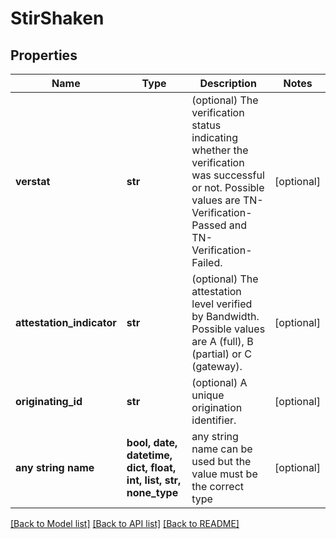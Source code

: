# StirShaken


## Properties
Name | Type | Description | Notes
------------ | ------------- | ------------- | -------------
**verstat** | **str** | (optional) The verification status indicating whether the verification was successful or not. Possible values are TN-Verification-Passed and TN-Verification-Failed. | [optional] 
**attestation_indicator** | **str** | (optional) The attestation level verified by Bandwidth. Possible values are A (full), B (partial) or C (gateway). | [optional] 
**originating_id** | **str** | (optional) A unique origination identifier. | [optional] 
**any string name** | **bool, date, datetime, dict, float, int, list, str, none_type** | any string name can be used but the value must be the correct type | [optional]

[[Back to Model list]](../README.md#documentation-for-models) [[Back to API list]](../README.md#documentation-for-api-endpoints) [[Back to README]](../README.md)


